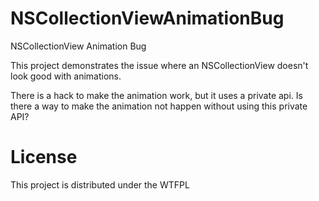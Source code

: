 NSCollectionViewAnimationBug
============================

NSCollectionView Animation Bug

This project demonstrates the issue where an NSCollectionView doesn't look good with animations.

There is a hack to make the animation work, but it uses a private api. Is there a way to make the animation not happen without using this private API?

License
=======
This project is distributed under the WTFPL